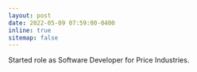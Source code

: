 ```yaml
---
layout: post
date: 2022-05-09 07:59:00-0400
inline: true
sitemap: false
---
```


Started role as Software Developer for Price Industries.
